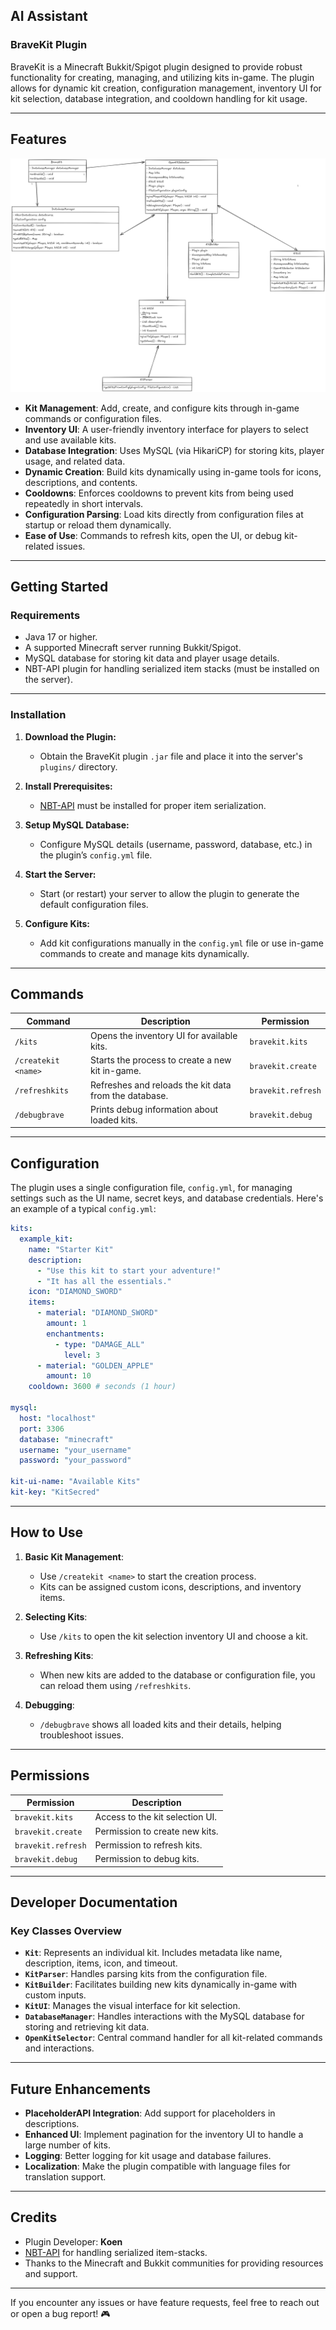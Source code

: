 ## AI Assistant
### BraveKit Plugin

BraveKit is a Minecraft Bukkit/Spigot plugin designed to provide robust functionality for creating, managing, and utilizing kits in-game. The plugin allows for dynamic kit creation, configuration management, inventory UI for kit selection, database integration, and cooldown handling for kit usage.

---

## Features

![Untitled-2024-10-01-1046.png](Untitled-2024-10-01-1046.png)
- **Kit Management**: Add, create, and configure kits through in-game commands or configuration files.
- **Inventory UI**: A user-friendly inventory interface for players to select and use available kits.
- **Database Integration**: Uses MySQL (via HikariCP) for storing kits, player usage, and related data.
- **Dynamic Creation**: Build kits dynamically using in-game tools for icons, descriptions, and contents.
- **Cooldowns**: Enforces cooldowns to prevent kits from being used repeatedly in short intervals.
- **Configuration Parsing**: Load kits directly from configuration files at startup or reload them dynamically.
- **Ease of Use**: Commands to refresh kits, open the UI, or debug kit-related issues.

---

## Getting Started

### Requirements

- Java 17 or higher.
- A supported Minecraft server running Bukkit/Spigot.
- MySQL database for storing kit data and player usage details.
- NBT-API plugin for handling serialized item stacks (must be installed on the server).

---

### Installation

1. **Download the Plugin:**
   - Obtain the BraveKit plugin `.jar` file and place it into the server's `plugins/` directory.

2. **Install Prerequisites:**
   - [NBT-API](https://www.spigotmc.org/resources/nbt-api.7939/) must be installed for proper item serialization.

3. **Setup MySQL Database:**
   - Configure MySQL details (username, password, database, etc.) in the plugin’s `config.yml` file.

4. **Start the Server:**
   - Start (or restart) your server to allow the plugin to generate the default configuration files.

5. **Configure Kits:**
   - Add kit configurations manually in the `config.yml` file or use in-game commands to create and manage kits dynamically.

---

## Commands

| Command            | Description                                         | Permission          |
|--------------------|-----------------------------------------------------|---------------------|
| `/kits`            | Opens the inventory UI for available kits.          | `bravekit.kits`     |
| `/createkit <name>`| Starts the process to create a new kit in-game.      | `bravekit.create`   |
| `/refreshkits`     | Refreshes and reloads the kit data from the database.| `bravekit.refresh`  |
| `/debugbrave`      | Prints debug information about loaded kits.          | `bravekit.debug`    |

---

## Configuration

The plugin uses a single configuration file, `config.yml`, for managing settings such as the UI name, secret keys, and database credentials. Here's an example of a typical `config.yml`:

```yaml
kits:
  example_kit:
    name: "Starter Kit"
    description:
      - "Use this kit to start your adventure!"
      - "It has all the essentials."
    icon: "DIAMOND_SWORD"
    items:
      - material: "DIAMOND_SWORD"
        amount: 1
        enchantments:
          - type: "DAMAGE_ALL"
            level: 3
      - material: "GOLDEN_APPLE"
        amount: 10
    cooldown: 3600 # seconds (1 hour)

mysql:
  host: "localhost"
  port: 3306
  database: "minecraft"
  username: "your_username"
  password: "your_password"

kit-ui-name: "Available Kits"
kit-key: "KitSecred"
```

---

## How to Use

1. **Basic Kit Management**:
   - Use `/createkit <name>` to start the creation process.
   - Kits can be assigned custom icons, descriptions, and inventory items.

2. **Selecting Kits**:
   - Use `/kits` to open the kit selection inventory UI and choose a kit.

3. **Refreshing Kits**:
   - When new kits are added to the database or configuration file, you can reload them using `/refreshkits`.

4. **Debugging**:
   - `/debugbrave` shows all loaded kits and their details, helping troubleshoot issues.

---

## Permissions

| Permission         | Description                       |
|--------------------|-----------------------------------|
| `bravekit.kits`    | Access to the kit selection UI.   |
| `bravekit.create`  | Permission to create new kits.    |
| `bravekit.refresh` | Permission to refresh kits.       |
| `bravekit.debug`   | Permission to debug kits.         |

---

## Developer Documentation

### Key Classes Overview

- **`Kit`**: Represents an individual kit. Includes metadata like name, description, items, icon, and timeout.
- **`KitParser`**: Handles parsing kits from the configuration file.
- **`KitBuilder`**: Facilitates building new kits dynamically in-game with custom inputs.
- **`KitUI`**: Manages the visual interface for kit selection.
- **`DatabaseManager`**: Handles interactions with the MySQL database for storing and retrieving kit data.
- **`OpenKitSelector`**: Central command handler for all kit-related commands and interactions.

---

## Future Enhancements

- **PlaceholderAPI Integration**: Add support for placeholders in descriptions.
- **Enhanced UI**: Implement pagination for the inventory UI to handle a large number of kits.
- **Logging**: Better logging for kit usage and database failures.
- **Localization**: Make the plugin compatible with language files for translation support.

---

## Credits

- Plugin Developer: **Koen**
- [NBT-API](https://www.spigotmc.org/resources/nbt-api.7939/) for handling serialized item-stacks.
- Thanks to the Minecraft and Bukkit communities for providing resources and support.

---

If you encounter any issues or have feature requests, feel free to reach out or open a bug report! 🎮
